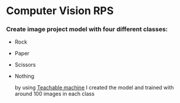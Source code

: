# Computer Vision RPS
### Create image project model with four different classes:
- Rock
- Paper
- Scissors
- Nothing

    by using <a href="https://teachablemachine.withgoogle.com/" target=_blank> Teachable machine</a> I created the model and trained with around 100 images in each class

